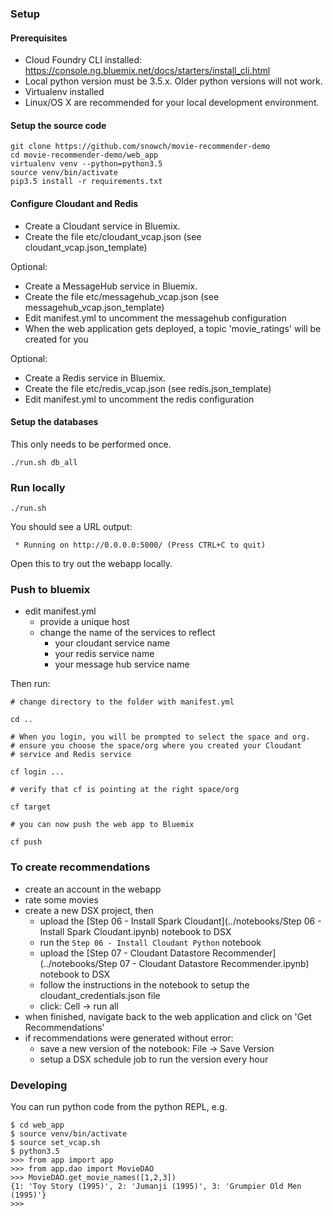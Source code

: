 ### Setup

#### Prerequisites

- Cloud Foundry CLI installed: https://console.ng.bluemix.net/docs/starters/install_cli.html
- Local python version must be 3.5.x.  Older python versions will not work.
- Virtualenv installed
- Linux/OS X are recommended for your local development environment.

#### Setup the source code

```
git clone https://github.com/snowch/movie-recommender-demo
cd movie-recommender-demo/web_app
virtualenv venv --python=python3.5 
source venv/bin/activate
pip3.5 install -r requirements.txt
```

#### Configure Cloudant and Redis

 - Create a Cloudant service in Bluemix.
 - Create the file etc/cloudant_vcap.json (see cloudant_vcap.json_template)
 
  Optional:
 
 - Create a MessageHub service in Bluemix.
 - Create the file etc/messagehub_vcap.json (see messagehub_vcap.json_template)
 - Edit manifest.yml to uncomment the messagehub configuration
 - When the web application gets deployed, a topic 'movie_ratings' will be created for you
 
 Optional:
 
 - Create a Redis service in Bluemix.
 - Create the file etc/redis_vcap.json (see redis.json_template)
 - Edit manifest.yml to uncomment the redis configuration


#### Setup the databases

This only needs to be performed once.

```
./run.sh db_all
```

### Run locally

```
./run.sh
```

You should see a URL output:

```
 * Running on http://0.0.0.0:5000/ (Press CTRL+C to quit)
```

Open this to try out the webapp locally.

### Push to bluemix

 - edit manifest.yml
   - provide a unique host
   - change the name of the services to reflect
     - your cloudant service name
     - your redis service name
     - your message hub service name

Then run:

```
# change directory to the folder with manifest.yml

cd ..

# When you login, you will be prompted to select the space and org.
# ensure you choose the space/org where you created your Cloudant 
# service and Redis service 

cf login ...

# verify that cf is pointing at the right space/org

cf target

# you can now push the web app to Bluemix

cf push
```

### To create recommendations

 - create an account in the webapp
 - rate some movies
 - create a new DSX project, then
   - upload the [Step 06 - Install Spark Cloudant](../notebooks/Step 06 - Install Spark Cloudant.ipynb) notebook to DSX
   - run the `Step 06 - Install Cloudant Python` notebook 
   - upload the [Step 07 - Cloudant Datastore Recommender](../notebooks/Step 07 - Cloudant Datastore Recommender.ipynb) notebook to DSX
   - follow the instructions in the notebook to setup the cloudant_credentials.json file
   - click: Cell -> run all
 - when finished, navigate back to the web application and click on 'Get Recommendations'
 - if recommendations were generated without error:
    - save a new version of the notebook: File -> Save Version
    - setup a DSX schedule job to run the version every hour

### Developing

You can run python code from the python REPL, e.g.


```
$ cd web_app
$ source venv/bin/activate
$ source set_vcap.sh
$ python3.5
>>> from app import app
>>> from app.dao import MovieDAO
>>> MovieDAO.get_movie_names([1,2,3])
{1: 'Toy Story (1995)', 2: 'Jumanji (1995)', 3: 'Grumpier Old Men (1995)'}
>>>
```
